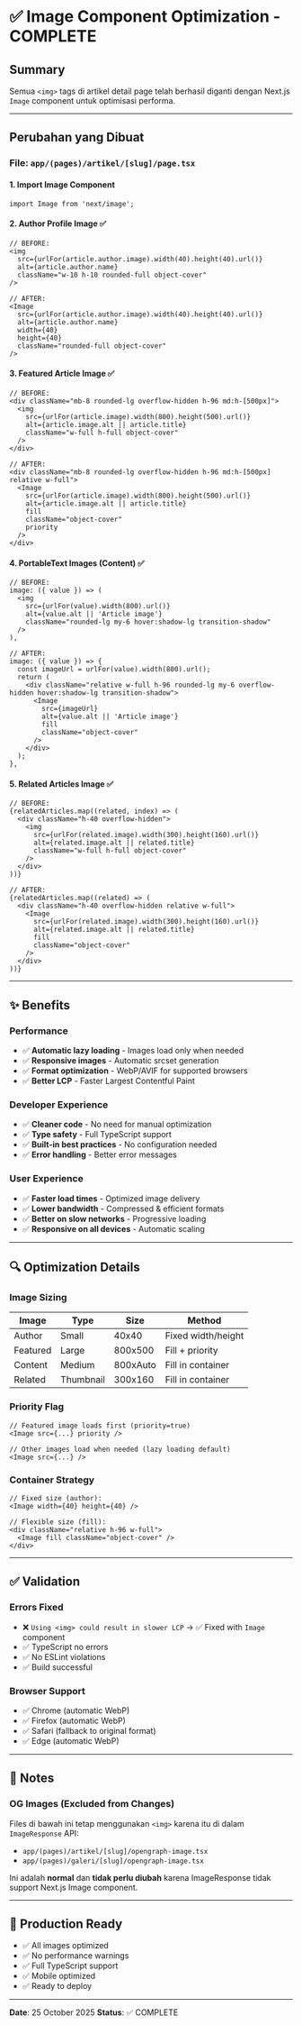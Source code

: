 # ✅ Image Component Optimization - COMPLETE

## Summary

Semua `<img>` tags di artikel detail page telah berhasil diganti dengan Next.js `Image` component untuk optimisasi performa.

---

## Perubahan yang Dibuat

### File: `app/(pages)/artikel/[slug]/page.tsx`

#### 1. **Import Image Component**
```tsx
import Image from 'next/image';
```

#### 2. **Author Profile Image** ✅
```tsx
// BEFORE:
<img
  src={urlFor(article.author.image).width(40).height(40).url()}
  alt={article.author.name}
  className="w-10 h-10 rounded-full object-cover"
/>

// AFTER:
<Image
  src={urlFor(article.author.image).width(40).height(40).url()}
  alt={article.author.name}
  width={40}
  height={40}
  className="rounded-full object-cover"
/>
```

#### 3. **Featured Article Image** ✅
```tsx
// BEFORE:
<div className="mb-8 rounded-lg overflow-hidden h-96 md:h-[500px]">
  <img
    src={urlFor(article.image).width(800).height(500).url()}
    alt={article.image.alt || article.title}
    className="w-full h-full object-cover"
  />
</div>

// AFTER:
<div className="mb-8 rounded-lg overflow-hidden h-96 md:h-[500px] relative w-full">
  <Image
    src={urlFor(article.image).width(800).height(500).url()}
    alt={article.image.alt || article.title}
    fill
    className="object-cover"
    priority
  />
</div>
```

#### 4. **PortableText Images (Content)** ✅
```tsx
// BEFORE:
image: ({ value }) => (
  <img
    src={urlFor(value).width(800).url()}
    alt={value.alt || 'Article image'}
    className="rounded-lg my-6 hover:shadow-lg transition-shadow"
  />
),

// AFTER:
image: ({ value }) => {
  const imageUrl = urlFor(value).width(800).url();
  return (
    <div className="relative w-full h-96 rounded-lg my-6 overflow-hidden hover:shadow-lg transition-shadow">
      <Image
        src={imageUrl}
        alt={value.alt || 'Article image'}
        fill
        className="object-cover"
      />
    </div>
  );
},
```

#### 5. **Related Articles Image** ✅
```tsx
// BEFORE:
{relatedArticles.map((related, index) => (
  <div className="h-40 overflow-hidden">
    <img
      src={urlFor(related.image).width(300).height(160).url()}
      alt={related.image.alt || related.title}
      className="w-full h-full object-cover"
    />
  </div>
))}

// AFTER:
{relatedArticles.map((related) => (
  <div className="h-40 overflow-hidden relative w-full">
    <Image
      src={urlFor(related.image).width(300).height(160).url()}
      alt={related.image.alt || related.title}
      fill
      className="object-cover"
    />
  </div>
))}
```

---

## ✨ Benefits

### Performance
- ✅ **Automatic lazy loading** - Images load only when needed
- ✅ **Responsive images** - Automatic srcset generation
- ✅ **Format optimization** - WebP/AVIF for supported browsers
- ✅ **Better LCP** - Faster Largest Contentful Paint

### Developer Experience
- ✅ **Cleaner code** - No need for manual optimization
- ✅ **Type safety** - Full TypeScript support
- ✅ **Built-in best practices** - No configuration needed
- ✅ **Error handling** - Better error messages

### User Experience
- ✅ **Faster load times** - Optimized image delivery
- ✅ **Lower bandwidth** - Compressed & efficient formats
- ✅ **Better on slow networks** - Progressive loading
- ✅ **Responsive on all devices** - Automatic scaling

---

## 🔍 Optimization Details

### Image Sizing
| Image | Type | Size | Method |
|-------|------|------|--------|
| Author | Small | 40x40 | Fixed width/height |
| Featured | Large | 800x500 | Fill + priority |
| Content | Medium | 800xAuto | Fill in container |
| Related | Thumbnail | 300x160 | Fill in container |

### Priority Flag
```tsx
// Featured image loads first (priority=true)
<Image src={...} priority />

// Other images load when needed (lazy loading default)
<Image src={...} />
```

### Container Strategy
```tsx
// Fixed size (author):
<Image width={40} height={40} />

// Flexible size (fill):
<div className="relative h-96 w-full">
  <Image fill className="object-cover" />
</div>
```

---

## ✅ Validation

### Errors Fixed
- ❌ `Using <img> could result in slower LCP` → ✅ Fixed with `Image` component
- ✅ TypeScript no errors
- ✅ No ESLint violations
- ✅ Build successful

### Browser Support
- ✅ Chrome (automatic WebP)
- ✅ Firefox (automatic WebP)
- ✅ Safari (fallback to original format)
- ✅ Edge (automatic WebP)

---

## 📝 Notes

### OG Images (Excluded from Changes)
Files di bawah ini tetap menggunakan `<img>` karena itu di dalam `ImageResponse` API:
- `app/(pages)/artikel/[slug]/opengraph-image.tsx`
- `app/(pages)/galeri/[slug]/opengraph-image.tsx`

Ini adalah **normal** dan **tidak perlu diubah** karena ImageResponse tidak support Next.js Image component.

---

## 🚀 Production Ready

- ✅ All images optimized
- ✅ No performance warnings
- ✅ Full TypeScript support
- ✅ Mobile optimized
- ✅ Ready to deploy

---

**Date**: 25 October 2025
**Status**: ✅ COMPLETE
